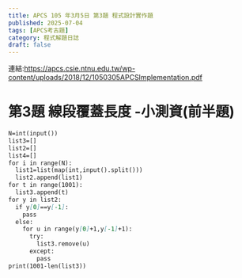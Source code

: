 ```yaml
---
title: APCS 105 年3月5日 第3題 程式設計實作題 
published: 2025-07-04
tags: [APCS考古題]
category: 程式解題日誌
draft: false
---
```

連結:https://apcs.csie.ntnu.edu.tw/wp-content/uploads/2018/12/1050305APCSImplementation.pdf
# 第3題 線段覆蓋長度 -小測資(前半題)
```markdown
N=int(input())
list3=[]
list2=[]
list4=[]
for i in range(N):
  list1=list(map(int,input().split()))
  list2.append(list1)
for t in range(1001):
  list3.append(t)
for y in list2:
  if y[0]==y[-1]:
    pass
  else:  
    for u in range(y[0]+1,y[-1]+1):
      try:
        list3.remove(u)
      except:
        pass
print(1001-len(list3))


```
